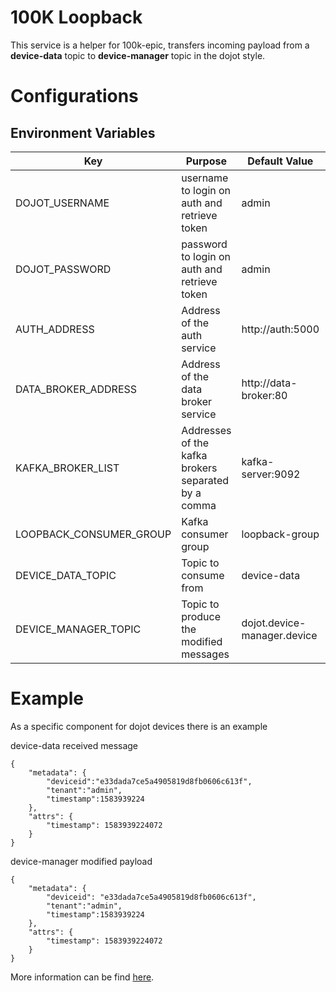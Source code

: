 # 100K Loopback

This service is a helper for 100k-epic, transfers incoming payload from a **device-data** topic to **device-manager** topic in the dojot style.

# Configurations
## Environment Variables

Key                      | Purpose                                                             | Default Value   			| Valid Values      |
------------------------ | ------------------------------------------------------------------- | -------------------------- | ----------------- |
DOJOT_USERNAME           | username to login on auth and retrieve token						   | admin           			| string   		    |
DOJOT_PASSWORD           | password to login on auth and retrieve token						   | admin           			| string   		    |
AUTH_ADDRESS             | Address of the auth service                                         | http://auth:5000           | hostname/IP:port  |
DATA_BROKER_ADDRESS      | Address of the data broker service                                  | http://data-broker:80    	| hostname/IP:port  |
KAFKA_BROKER_LIST        | Addresses of the kafka brokers separated by a comma                 | kafka-server:9092			| hostname/IP:port  |
LOOPBACK_CONSUMER_GROUP  | Kafka consumer group                                                | loopback-group             | string            |
DEVICE_DATA_TOPIC    	 | Topic to consume from                                               | device-data        		| string            |
DEVICE_MANAGER_TOPIC     | Topic to produce the modified messages                              | dojot.device-manager.device| string            |

# Example
As a specific component for dojot devices there is an example

device-data received message
```
{
    "metadata": { 
        "deviceid":"e33dada7ce5a4905819d8fb0606c613f",
        "tenant":"admin",
        "timestamp":1583939224
    },
    "attrs": {
        "timestamp": 1583939224072
    }
}
```

device-manager modified payload
```
{
    "metadata": {
        "deviceid": "e33dada7ce5a4905819d8fb0606c613f",
        "tenant":"admin",
        "timestamp":1583939224 
    },
    "attrs": {
        "timestamp": 1583939224072
    }
}
```

More information can be find [here](https://dojotdocs.readthedocs.io/projects/DeviceManager/en/latest/kafka-messages.html).